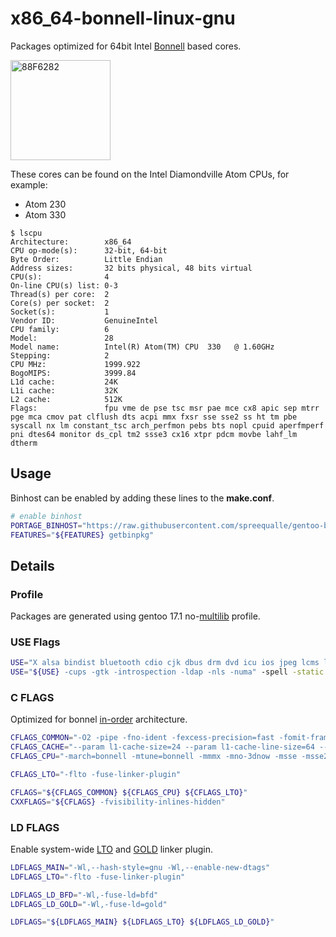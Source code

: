 # x86_64-bonnell-linux-gnu

Packages optimized for 64bit Intel [Bonnell](https://en.wikipedia.org/wiki/Bonnell_(microarchitecture)) based cores.

<img src="https://raw.githubusercontent.com/wiki/spreequalle/gentoo-binhost/images/Atom_N270_diamondville.png" alt="88F6282" width="160" />

These cores can be found on the Intel Diamondville Atom CPUs, for example:

* Atom 230
* Atom 330

```
$ lscpu
Architecture:        x86_64
CPU op-mode(s):      32-bit, 64-bit
Byte Order:          Little Endian
Address sizes:       32 bits physical, 48 bits virtual
CPU(s):              4
On-line CPU(s) list: 0-3
Thread(s) per core:  2
Core(s) per socket:  2
Socket(s):           1
Vendor ID:           GenuineIntel
CPU family:          6
Model:               28
Model name:          Intel(R) Atom(TM) CPU  330   @ 1.60GHz
Stepping:            2
CPU MHz:             1999.922
BogoMIPS:            3999.84
L1d cache:           24K
L1i cache:           32K
L2 cache:            512K
Flags:               fpu vme de pse tsc msr pae mce cx8 apic sep mtrr pge mca cmov pat clflush dts acpi mmx fxsr sse sse2 ss ht tm pbe syscall nx lm constant_tsc arch_perfmon pebs bts nopl cpuid aperfmperf pni dtes64 monitor ds_cpl tm2 ssse3 cx16 xtpr pdcm movbe lahf_lm dtherm
```
## Usage

Binhost can be enabled by adding these lines to the **make.conf**.

```bash
# enable binhost
PORTAGE_BINHOST="https://raw.githubusercontent.com/spreequalle/gentoo-binhost/${CHOST}"
FEATURES="${FEATURES} getbinpkg"
```

## Details

### Profile

Packages are generated using gentoo 17.1 no-[multilib](https://wiki.gentoo.org/wiki/Multilib) profile.

### USE Flags

```bash
USE="X alsa bindist bluetooth cdio cjk dbus drm dvd icu ios jpeg lcms lto lz4 lzma lzo openssl policykit samba sqlite systemd threads truetype upnp upower vdpau xkb zstd"
USE="${USE} -cups -gtk -introspection -ldap -nls -numa" -spell -static
```

### C FLAGS

Optimized for bonnel [in-order](https://en.wikipedia.org/wiki/Out-of-order_execution) architecture.

```bash
CFLAGS_COMMON="-O2 -pipe -fno-ident -fexcess-precision=fast -fomit-frame-pointer"
CFLAGS_CACHE="--param l1-cache-size=24 --param l1-cache-line-size=64 --param l2-cache-size=512"
CFLAGS_CPU="-march=bonnell -mtune=bonnell -mmmx -mno-3dnow -msse -msse2 -msse3 -mssse3 -mno-sse4a -mcx16 -msahf -mmovbe -mno-aes -mno-sha -mno-pclmul -mno-popcnt -mno-abm -mno-lwp -mno-fma -mno-fma4 -mno-xop -mno-bmi -mno-sgx -mno-bmi2 -mno-pconfig -mno-wbnoinvd -mno-tbm -mno-avx -mno-avx2 -mno-sse4.2 -mno-sse4.1 -mno-lzcnt -mno-rtm -mno-hle -mno-rdrnd -mno-f16c -mno-fsgsbase -mno-rdseed -mno-prfchw -mno-adx -mfxsr -mno-xsave -mno-xsaveopt -mno-avx512f -mno-avx512er -mno-avx512cd -mno-avx512pf -mno-prefetchwt1 -mno-clflushopt -mno-xsavec -mno-xsaves -mno-avx512dq -mno-avx512bw -mno-avx512vl -mno-avx512ifma -mno-avx512vbmi -mno-avx5124fmaps -mno-avx5124vnniw -mno-clwb -mno-mwaitx -mno-clzero -mno-pku -mno-rdpid -mno-gfni -mno-shstk -mno-avx512vbmi2 -mno-avx512vnni -mno-vaes -mno-vpclmulqdq -mno-avx512bitalg -mno-movdiri -mno-movdir64b -mno-waitpkg -mno-cldemote -mno-ptwrite ${CFLAGS_CACHE}"

CFLAGS_LTO="-flto -fuse-linker-plugin"

CFLAGS="${CFLAGS_COMMON} ${CFLAGS_CPU} ${CFLAGS_LTO}"
CXXFLAGS="${CFLAGS} -fvisibility-inlines-hidden"
```
### LD FLAGS

Enable system-wide [LTO](https://gcc.gnu.org/wiki/LinkTimeOptimization) and [GOLD](https://en.wikipedia.org/wiki/Gold_(linker)) linker plugin.

```bash
LDFLAGS_MAIN="-Wl,--hash-style=gnu -Wl,--enable-new-dtags"
LDFLAGS_LTO="-flto -fuse-linker-plugin"

LDFLAGS_LD_BFD="-Wl,-fuse-ld=bfd"
LDFLAGS_LD_GOLD="-Wl,-fuse-ld=gold"

LDFLAGS="${LDFLAGS_MAIN} ${LDFLAGS_LTO} ${LDFLAGS_LD_GOLD}"
```
